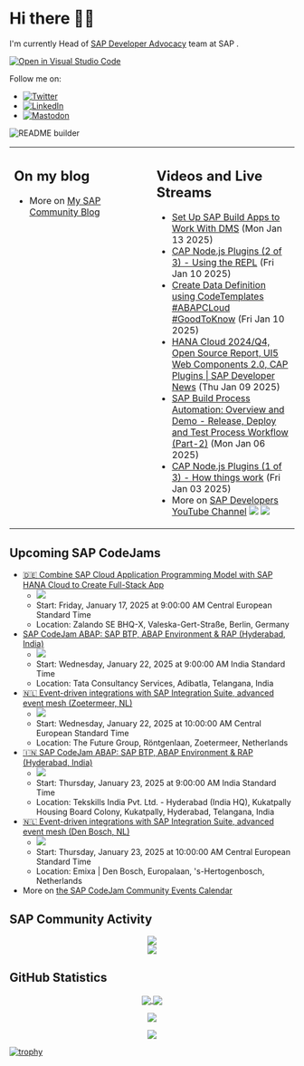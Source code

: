
# Hi there 👋🏼

I'm currently Head of [SAP Developer Advocacy](https://developers.sap.com/developer-advocates.html) team at SAP .

[![Open in Visual Studio Code](https://img.shields.io/badge/Made%20for-VSCode-1f425f.svg)](https://github.dev/jung-thomas/jung-thomas)

Follow me on:
- <a href="https://twitter.com/thomas_jung"><img alt="Twitter" src="https://img.shields.io/badge/thomas_jung-%231DA1F2.svg?style=for-the-badge&logo=Twitter&logoColor=white"/></a>
- <a href="https://www.linkedin.com/in/thomasjungsap/"><img alt="LinkedIn" src="https://img.shields.io/badge/linkedin-%230077B5.svg?style=for-the-badge&logo=linkedin&logoColor=white"/></a>
- <a rel="me" href="https://mastodon.cloud/@thomas_jung"><img alt="Mastodon" src="https://img.shields.io/mastodon/follow/109262551990174478?domain=https%3A%2F%2Fmastodon.cloud%2F&style=social"/></a>

![README builder](https://github.com/jung-thomas/jung-thomas/workflows/README%20builder/badge.svg)

<table><tr><td valign="top" width="50%">
 
## On my blog
- More on [My SAP Community Blog](https://community.sap.com/t5/user/viewprofilepage/user-id/139)
</td>
  
<td valign="top" width="50%">
  
## Videos and Live Streams
- [Set Up SAP Build Apps to Work With DMS](https://www.youtube.com/watch?v=lhBB2mM9Nho) (Mon Jan 13 2025)
- [CAP Node.js Plugins (2 of 3) - Using the REPL](https://www.youtube.com/watch?v=aTEsSdP43a4) (Fri Jan 10 2025)
- [Create Data Definition using CodeTemplates #ABAPCLoud #GoodToKnow](https://www.youtube.com/watch?v=DKC3A96lyyU) (Fri Jan 10 2025)
- [HANA Cloud 2024/Q4, Open Source Report, UI5 Web Components 2.0, CAP Plugins | SAP Developer News](https://www.youtube.com/watch?v=zS2ZHfwxACk) (Thu Jan 09 2025)
- [SAP Build Process Automation: Overview and Demo - Release, Deploy and Test Process Workflow (Part-2)](https://www.youtube.com/watch?v=lZvG6uNleQA) (Mon Jan 06 2025)
- [CAP Node.js Plugins (1 of 3) - How things work](https://www.youtube.com/watch?v=9Ajazy9Pidg) (Fri Jan 03 2025)
- More on [SAP Developers YouTube Channel](https://www.youtube.com/channel/UCNfmelKDrvRmjYwSi9yvrMg) ![](https://img.shields.io/youtube/channel/views/UCNfmelKDrvRmjYwSi9yvrMg) ![](https://img.shields.io/youtube/channel/subscribers/UCNfmelKDrvRmjYwSi9yvrMg)
</td></tr></table>

## Upcoming SAP CodeJams
- [🇩🇪 Combine SAP Cloud Application Programming Model with SAP HANA Cloud to Create Full-Stack App](https://community.sap.com/t5/sap-codejam/combine-sap-cloud-application-programming-model-with-sap-hana-cloud-to/ev-p/13977610)
  - <img src="https://community.sap.com/t5/image/serverpage/image-id/210507i0F3B3F73606663E1/image-size/thumb?v=v2&px=150" />
  - Start: Friday, January 17, 2025 at 9:00:00 AM Central European Standard Time
  - Location: Zalando SE BHQ-X, Valeska-Gert-Straße, Berlin, Germany
- [SAP CodeJam ABAP: SAP BTP, ABAP Environment & RAP (Hyderabad, India)](https://community.sap.com/t5/sap-codejam/sap-codejam-abap-sap-btp-abap-environment-amp-rap-hyderabad-india/ev-p/13965324)
  - <img src="https://community.sap.com/t5/image/serverpage/image-id/202493iBDD0F8E302F5630D/image-size/thumb?v=v2&px=150" />
  - Start: Wednesday, January 22, 2025 at 9:00:00 AM India Standard Time
  - Location: Tata Consultancy Services, Adibatla, Telangana, India
- [🇳🇱 Event-driven integrations with SAP Integration Suite, advanced event mesh (Zoetermeer, NL)](https://community.sap.com/t5/sap-codejam/event-driven-integrations-with-sap-integration-suite-advanced-event-mesh/ev-p/13921794)
  - <img src="https://community.sap.com/t5/image/serverpage/image-id/105415i052CC3F6FF50A0FC/image-size/thumb?v=v2&px=150" />
  - Start: Wednesday, January 22, 2025 at 10:00:00 AM Central European Standard Time
  - Location: The Future Group, Röntgenlaan, Zoetermeer, Netherlands
- [🇮🇳 SAP CodeJam ABAP: SAP BTP, ABAP Environment & RAP (Hyderabad, India)](https://community.sap.com/t5/sap-codejam/sap-codejam-abap-sap-btp-abap-environment-amp-rap-hyderabad-india/ev-p/13962498)
  - <img src="https://community.sap.com/t5/image/serverpage/image-id/201132i697B3064AA8635C1/image-size/thumb?v=v2&px=150" />
  - Start: Thursday, January 23, 2025 at 9:00:00 AM India Standard Time
  - Location: Tekskills India Pvt. Ltd. - Hyderabad (India HQ), Kukatpally Housing Board Colony, Kukatpally, Hyderabad, Telangana, India
- [🇳🇱 Event-driven integrations with SAP Integration Suite, advanced event mesh (Den Bosch, NL)](https://community.sap.com/t5/sap-codejam/event-driven-integrations-with-sap-integration-suite-advanced-event-mesh/ev-p/13921793)
  - <img src="https://community.sap.com/t5/image/serverpage/image-id/105415i052CC3F6FF50A0FC/image-size/thumb?v=v2&px=150" />
  - Start: Thursday, January 23, 2025 at 10:00:00 AM Central European Standard Time
  - Location: Emixa | Den Bosch, Europalaan, 's-Hertogenbosch, Netherlands
- More on [the SAP CodeJam Community Events Calendar](https://groups.community.sap.com/t5/sap-codejam/eb-p/codejam-events)

## SAP Community Activity
<p align = "center">
<a href="https://community.sap.com/t5/user/viewprofilepage/user-id/139">
  <img align="center" src="https://devrel-tools-prod-scn-badges-srv.cfapps.eu10.hana.ondemand.com/activity/139" />
</a>
</br>
<a href="https://community.sap.com/t5/user/viewprofilepage/user-id/139">
  <img align="center" src="https://devrel-tools-prod-scn-badges-srv.cfapps.eu10.hana.ondemand.com/showcaseBadges/139/1570/674/384/900/390" />
</a>
</p>

## GitHub Statistics
<p align = "center">
<a href="https://github.com/anuraghazra/github-readme-stats">
  <img align="center" src="https://github-readme-stats.vercel.app/api?username=jung-thomas&count_private=true&show_icons=true&theme=dark&line_height=27" />
</a>
<a href="https://github.com/anuraghazra/github-readme-stats">
  <img align="center" src="https://github-readme-stats.vercel.app/api/top-langs/?username=jung-thomas&show_icons=true&theme=dark" />
</a>
</p>

<p align = "center">
 <img  src="https://github-readme-streak-stats.herokuapp.com/?user=jung-thomas&show_icons=true&locale=en&layout=compact&theme=dark&line_height=0" />
</p> 

<p align = "center">
 <img src="https://activity-graph.herokuapp.com/graph?username=jung-thomas&theme=redical">
</p> 

[![trophy](https://github-profile-trophy.vercel.app/?username=jung-thomas&theme=onedark)](https://github.com/ryo-ma/github-profile-trophy)


